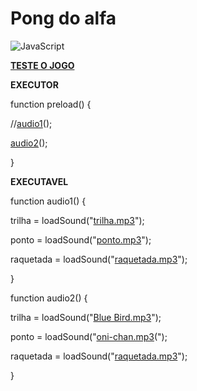 # Pong do alfa
   ![JavaScript](https://img.shields.io/badge/JavaScript-323330?style=for-the-badge&logo=javascript&logoColor=F7DF1E)

   [**TESTE O JOGO**](https://editor.p5js.org/giovani.gura/full/XZxbIBLXq)

**EXECUTOR**

function preload() {

  //[audio1](https://onedrive.live.com/download?cid=88E6136A08A9D44E&resid=88E6136A08A9D44E%21558&authkey=AOuLb4ijHszsvRI)();
  
  [audio2](https://onedrive.live.com/download?cid=88E6136A08A9D44E&resid=88E6136A08A9D44E%21559&authkey=AJNZ6zGt70X2n3w)();
  
  }
  
  **EXECUTAVEL**
  
  function audio1() {
  
  trilha = loadSound("[trilha.mp3](https://onedrive.live.com/download?cid=88E6136A08A9D44E&resid=88E6136A08A9D44E%21550&authkey=AP-1xAfA7kWMElY)");
  
  ponto = loadSound("[ponto.mp3](https://onedrive.live.com/download?cid=88E6136A08A9D44E&resid=88E6136A08A9D44E%21552&authkey=AL3sOXa21xiPYgs)");
  
  raquetada = loadSound("[raquetada.mp3](https://onedrive.live.com/download?cid=88E6136A08A9D44E&resid=88E6136A08A9D44E%21554&authkey=ANAB977h4YzACtQ)");

}



function audio2() {

trilha = loadSound("[Blue Bird.mp3](https://onedrive.live.com/download?cid=88E6136A08A9D44E&resid=88E6136A08A9D44E%21556&authkey=AJPlZsE-R6swApw)");

ponto = loadSound("[oni-chan.mp3](https://onedrive.live.com/download?cid=88E6136A08A9D44E&resid=88E6136A08A9D44E%21555&authkey=ALi7SsJkOxyQ8Ss)(");

raquetada = loadSound("[raquetada.mp3](https://onedrive.live.com/download?cid=88E6136A08A9D44E&resid=88E6136A08A9D44E%21554&authkey=ANAB977h4YzACtQ)");

}
